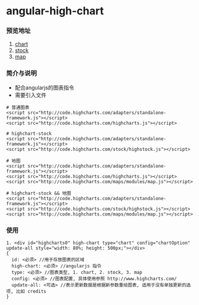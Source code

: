 # angular-high-chart

### 预览地址
  1. [chart](https://dn-darlinme.qbox.me/example/highchart/chart.html)
  2. [stock](https://dn-darlinme.qbox.me/example/highchart/stock.html)
  3. [map](https://dn-darlinme.qbox.me/example/highchart/map.html)

### 简介与说明

* 配合angularjs的图表指令
* 需要引入文件
```
# 普通图表
<script src="http://code.highcharts.com/adapters/standalone-framework.js"></script>
<script src="http://code.highcharts.com/highcharts.js"></script>

# highchart-stock
<script src="http://code.highcharts.com/adapters/standalone-framework.js"></script>
<script src="http://code.highcharts.com/stock/highstock.js"></script>

# 地图
<script src="http://code.highcharts.com/adapters/standalone-framework.js"></script>
<script src="http://code.highcharts.com/highcharts.js"></script>
<script src="http://code.highcharts.com/maps/modules/map.js"></script>

# highchart-stock && 地图
<script src="http://code.highcharts.com/adapters/standalone-framework.js"></script>
<script src="http://code.highcharts.com/stock/highstock.js"></script>
<script src="http://code.highcharts.com/maps/modules/map.js"></script>

```

### 使用

```
1. <div id="highcharts0" high-chart type="chart" config="chartOption" update-all style="width: 80%; height: 500px;"></div>
{
  id: <必须> //用于存放图表的区域
  high-chart: <必须> //angularjs 指令
  type: <必须> //图表类型, 1. chart, 2. stock, 3. map
  config: <必须> //图表配置, 具体使用参照 http://www.highcharts.com/
  update-all: <可选> //表示更新数据是根据新参数重绘图表, 适用于没有单独更新的选项, 比如 credits
}
```
